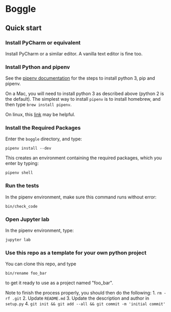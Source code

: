 # Boggle

## Quick start

### Install PyCharm or equivalent

Install PyCharm or a similar editor. A vanilla text editor is fine too.

### Install Python and pipenv

See the [pipenv documentation](https://docs.pipenv.org/install/) for the steps to install python 3, pip and pipenv.

On a Mac, you will need to install python 3 as described above (python 2 is the default).
The simplest way to install `pipenv` is to install homebrew, and then type `brew install pipenv`.
 
On linux, this [link](https://packaging.python.org/install_requirements_linux/#installing-pip-setuptools-wheel-with-linux-package-managers)
may be helpful.

### Install the Required Packages

Enter the `boggle` directory, and type:

```
pipenv install --dev
```

This creates an environment containing the required packages, which you enter by typing:

```
pipenv shell
```

### Run the tests

In the pipenv environment, make sure this command runs without error:

```
bin/check_code
```

### Open Jupyter lab

In the pipenv environment, type:

```
jupyter lab
```

### Use this repo as a template for your own python project

You can clone this repo, and type

```
bin/rename foo_bar
```

to get it ready to use as a project named "foo_bar".

Note to finish the process properly, you should then do the following:
    1. `rm -rf .git`
    2. Update `README.md`
    3. Update the description and author in `setup.py`
    4. `git init && git add --all && git commit -m 'initial commit'`

